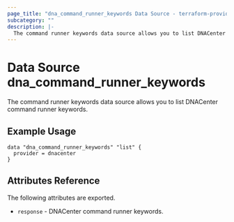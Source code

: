 ```yaml
---
page_title: "dna_command_runner_keywords Data Source - terraform-provider-dnacenter"
subcategory: ""
description: |-
  The command runner keywords data source allows you to list DNACenter command runner keywords.
---
```


# Data Source dna_command_runner_keywords

The command runner keywords data source allows you to list DNACenter command runner keywords.

## Example Usage

```hcl
data "dna_command_runner_keywords" "list" {
  provider = dnacenter
}
```

## Attributes Reference

The following attributes are exported.

- `response` - DNACenter command runner keywords.
